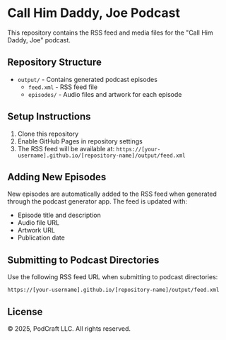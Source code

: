 # Call Him Daddy, Joe Podcast

This repository contains the RSS feed and media files for the "Call Him Daddy, Joe" podcast.

## Repository Structure

- `output/` - Contains generated podcast episodes
  - `feed.xml` - RSS feed file
  - `episodes/` - Audio files and artwork for each episode

## Setup Instructions

1. Clone this repository
2. Enable GitHub Pages in repository settings
3. The RSS feed will be available at: `https://[your-username].github.io/[repository-name]/output/feed.xml`

## Adding New Episodes

New episodes are automatically added to the RSS feed when generated through the podcast generator app. The feed is updated with:
- Episode title and description
- Audio file URL
- Artwork URL
- Publication date

## Submitting to Podcast Directories

Use the following RSS feed URL when submitting to podcast directories:
```
https://[your-username].github.io/[repository-name]/output/feed.xml
```

## License

© 2025, PodCraft LLC. All rights reserved. 